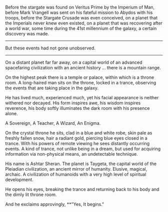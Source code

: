 Before the stargate was found on Veritus Prime by the Imperium of Man, before Mark Vrangell was sent on his fateful mission to Abydos with his troops, before the Stargate Crusade was even conceived, on a planet that the Imperials never knew even existed, on a planet that was recovering after a world war, some time during the 41st millennium of the galaxy, a certain discovery was made.

---


But these events had not gone unobserved.

---

On a distant planet far far away, on a capital world of an advanced spacefaring civilization with an ancient history ... there is a mountain range.

On the highest peak there is a temple or palace, within which is a throne room. A long-haired man sits on the throne, locked in a trance, observing the events that are taking place in the galaxy.

He has lived much, experienced much, yet his facial appearance is neither withered nor decayed. His form inspires awe, his wisdom inspires reverence, his body softly illuminates the dark room with his presence alone.

A Sovereign, A Teacher, A Wizard, An Enigma.

On the crystal throne he sits, clad in a blue and white robe, skin pale as freshly fallen snow, hair a radiant gold, piercing blue eyes closed in a trance. With his powers of remote viewing he sees distantly occurring events. A kind of trance, not unlike being in a dream, but used for acquiring information via non-physical means, an undetectable technique.

His name is Ashtar Sheran. The planet is Taygeta, the capital world of the Pleiadian civilization, an ancient mirror of humanity. Elusive, magical, archaic. A civilization of humanoids with a very high level of spiritual development.

He opens his eyes, breaking the trance and returning back to his body and the dimly lit throne room. 

And he exclaims approvingly, **"Yes, It begins."


